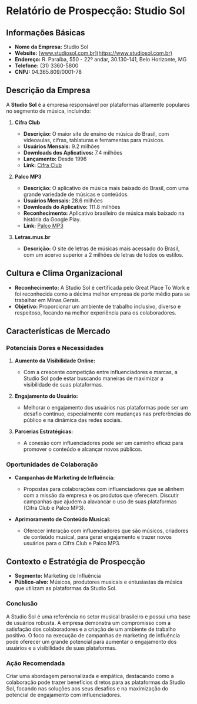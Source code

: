 # Relatório de Prospecção: Studio Sol

## Informações Básicas

- **Nome da Empresa:** Studio Sol
- **Website:** [www.studiosol.com.br](https://www.studiosol.com.br)
- **Endereço:** R. Paraíba, 550 - 22º andar, 30.130-141, Belo Horizonte, MG
- **Telefone:** (31) 3360-5800
- **CNPJ:** 04.365.809/0001-78

## Descrição da Empresa

A **Studio Sol** é a empresa responsável por plataformas altamente populares no segmento de música, incluindo:

1. **Cifra Club**
   - **Descrição:** O maior site de ensino de música do Brasil, com videoaulas, cifras, tablaturas e ferramentas para músicos.
   - **Usuários Mensais:** 9.2 milhões
   - **Downloads dos Aplicativos:** 7.4 milhões
   - **Lançamento:** Desde 1996
   - **Link:** [Cifra Club](https://www.studiosol.com.br/cifraclub)

2. **Palco MP3**
   - **Descrição:** O aplicativo de música mais baixado do Brasil, com uma grande variedade de músicas e conteúdos.
   - **Usuários Mensais:** 28.6 milhões
   - **Downloads do Aplicativo:** 111.8 milhões
   - **Reconhecimento:** Aplicativo brasileiro de música mais baixado na história da Google Play.
   - **Link:** [Palco MP3](https://www.studiosol.com.br/palcomp3)

3. **Letras.mus.br**
   - **Descrição:** O site de letras de músicas mais acessado do Brasil, com um acervo superior a 2 milhões de letras de todos os estilos.

## Cultura e Clima Organizacional

- **Reconhecimento:** A Studio Sol é certificada pelo Great Place To Work e foi reconhecida como a décima melhor empresa de porte médio para se trabalhar em Minas Gerais.
- **Objetivo:** Proporcionar um ambiente de trabalho inclusivo, diverso e respeitoso, focando na melhor experiência para os colaboradores.

## Características de Mercado

### Potenciais Dores e Necessidades

1. **Aumento da Visibilidade Online:**
   - Com a crescente competição entre influenciadores e marcas, a Studio Sol pode estar buscando maneiras de maximizar a visibilidade de suas plataformas.
   
2. **Engajamento do Usuário:**
   - Melhorar o engajamento dos usuários nas plataformas pode ser um desafio contínuo, especialmente com mudanças nas preferências do público e na dinâmica das redes sociais.
   
3. **Parcerias Estratégicas:**
   - A conexão com influenciadores pode ser um caminho eficaz para promover o conteúdo e alcançar novos públicos. 

### Oportunidades de Colaboração

- **Campanhas de Marketing de Influência:**
   - Propostas para colaborações com influenciadores que se alinhem com a missão da empresa e os produtos que oferecem. Discutir campanhas que ajudem a alavancar o uso de suas plataformas (Cifra Club e Palco MP3).
  
- **Aprimoramento de Conteúdo Musical:**
   - Oferecer interação com influenciadores que são músicos, criadores de conteúdo musical, para gerar engajamento e trazer novos usuários para o Cifra Club e Palco MP3.

## Contexto e Estratégia de Prospecção

- **Segmento:** Marketing de Influência
- **Público-alvo:** Músicos, produtores musicais e entusiastas da música que utilizam as plataformas da Studio Sol.
  
### Conclusão

A Studio Sol é uma referência no setor musical brasileiro e possui uma base de usuários robusta. A empresa demonstra um compromisso com a satisfação dos colaboradores e a criação de um ambiente de trabalho positivo. O foco na execução de campanhas de marketing de influência pode oferecer um grande potencial para aumentar o engajamento dos usuários e a visibilidade de suas plataformas.

### Ação Recomendada

Criar uma abordagem personalizada e empática, destacando como a colaboração pode trazer benefícios diretos para as plataformas da Studio Sol, focando nas soluções aos seus desafios e na maximização do potencial de engajamento com influenciadores.
